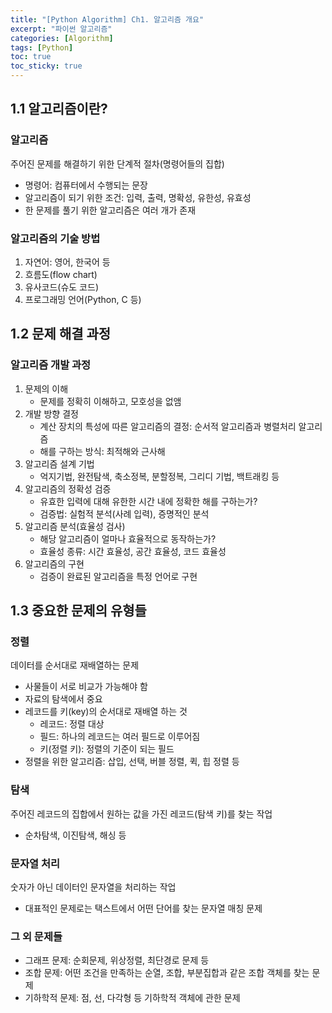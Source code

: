 ```yaml
---
title: "[Python Algorithm] Ch1. 알고리즘 개요"
excerpt: "파이썬 알고리즘"
categories: [Algorithm]
tags: [Python]
toc: true
toc_sticky: true
---
```



## 1.1 알고리즘이란?
### 알고리즘
주어진 문제를 해결하기 위한 단계적 절차(명령어들의 집합)
* 명령어: 컴퓨터에서 수행되는 문장
* 알고리즘이 되기 위한 조건: 입력, 출력, 명확성, 유한성, 유효성
* 한 문제를 풀기 위한 알고리즘은 여러 개가 존재

### 알고리즘의 기술 방법
1. 자연어: 영어, 한국어 등
2. 흐름도(flow chart)
3. 유사코드(슈도 코드)
4. 프로그래밍 언어(Python, C 등)


## 1.2 문제 해결 과정
### 알고리즘 개발 과정
1. 문제의 이해
   * 문제를 정확히 이해하고, 모호성을 없앰
2. 개발 방향 결정
   * 계산 장치의 특성에 따른 알고리즘의 결정: 순서적 알고리즘과 병렬처리 알고리즘
   * 해를 구하는 방식: 최적해와 근사해
3. 알고리즘 설계 기법
   * 억지기법, 완전탐색, 축소정복, 분할정복, 그리디 기법, 백트래킹 등
4. 알고리즘의 정확성 검증
   * 유효한 입력에 대해 유한한 시간 내에 정확한 해를 구하는가?
   * 검증법: 실험적 분석(사례 입력), 증명적인 분석
5. 알고리즘 분석(효율성 검사)
   * 해당 알고리즘이 얼마나 효율적으로 동작하는가?
   * 효율성 종류: 시간 효율성, 공간 효율성, 코드 효율성
6. 알고리즘의 구현
   * 검증이 완료된 알고리즘을 특정 언어로 구현


## 1.3 중요한 문제의 유형들
### 정렬
데이터를 순서대로 재배열하는 문제
* 사물들이 서로 비교가 가능해야 함
* 자료의 탐색에서 중요
* 레코드를 키(key)의 순서대로 재배열 하는 것
   * 레코드: 정렬 대상
   * 필드: 하나의 레코드는 여러 필드로 이루어짐
   * 키(정렬 키): 정렬의 기준이 되는 필드
* 정렬을 위한 알고리즘: 삽입, 선택, 버블 정렬, 퀵, 힙 정렬 등

### 탐색
주어진 레코드의 집합에서 원하는 값을 가진 레코드(탐색 키)를 찾는 작업
* 순차탐색, 이진탐색, 해싱 등

### 문자열 처리
숫자가 아닌 데이터인 문자열을 처리하는 작업
* 대표적인 문제로는 택스트에서 어떤 단어를 찾는 문자열 매칭 문제

### 그 외 문제들
* 그래프 문제: 순회문제, 위상정렬, 최단경로 문제 등
* 조합 문제: 어떤 조건을 만족하는 순열, 조합, 부분집합과 같은 조합 객체를 찾는 문제
* 기하학적 문제: 점, 선, 다각형 등 기하학적 객체에 관한 문제
